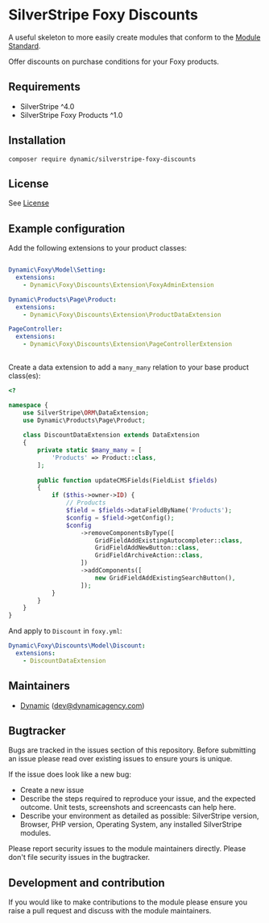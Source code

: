 # SilverStripe Foxy Discounts

A useful skeleton to more easily create modules that conform to the
[Module Standard](https://docs.silverstripe.org/en/developer_guides/extending/modules/#module-standard).

Offer discounts on purchase conditions for your Foxy products.

## Requirements

* SilverStripe ^4.0
* SilverStripe Foxy Products ^1.0

## Installation

```
composer require dynamic/silverstripe-foxy-discounts
```

## License
See [License](license.md)

## Example configuration

Add the following extensions to your product classes:

```yaml

Dynamic\Foxy\Model\Setting:
  extensions:
    - Dynamic\Foxy\Discounts\Extension\FoxyAdminExtension

Dynamic\Products\Page\Product:
  extensions:
    - Dynamic\Foxy\Discounts\Extension\ProductDataExtension

PageController:
  extensions:
    - Dynamic\Foxy\Discounts\Extension\PageControllerExtension
  
```

Create a data extension to add a `many_many` relation to your base product class(es):

```php
<?

namespace {
    use SilverStripe\ORM\DataExtension;
    use Dynamic\Products\Page\Product;
    
    class DiscountDataExtension extends DataExtension
    {
        private static $many_many = [
            'Products' => Product::class,
        ];
        
        public function updateCMSFields(FieldList $fields)
        {
            if ($this->owner->ID) {
                // Products
                $field = $fields->dataFieldByName('Products');
                $config = $field->getConfig();
                $config
                    ->removeComponentsByType([
                        GridFieldAddExistingAutocompleter::class,
                        GridFieldAddNewButton::class,
                        GridFieldArchiveAction::class,
                    ])
                    ->addComponents([
                        new GridFieldAddExistingSearchButton(),
                    ]);
            }
        }
    }
}       

```

And apply to `Discount` in `foxy.yml`:

```yaml
Dynamic\Foxy\Discounts\Model\Discount:
  extensions:
    - DiscountDataExtension
```

## Maintainers
*  [Dynamic](http://www.dynamicagency.com) (<dev@dynamicagency.com>)
 
## Bugtracker
Bugs are tracked in the issues section of this repository. Before submitting an issue please read over 
existing issues to ensure yours is unique. 
 
If the issue does look like a new bug:
 
 - Create a new issue
 - Describe the steps required to reproduce your issue, and the expected outcome. Unit tests, screenshots 
 and screencasts can help here.
 - Describe your environment as detailed as possible: SilverStripe version, Browser, PHP version, 
 Operating System, any installed SilverStripe modules.
 
Please report security issues to the module maintainers directly. Please don't file security issues in the bugtracker.
 
## Development and contribution
If you would like to make contributions to the module please ensure you raise a pull request and discuss with the module maintainers.
